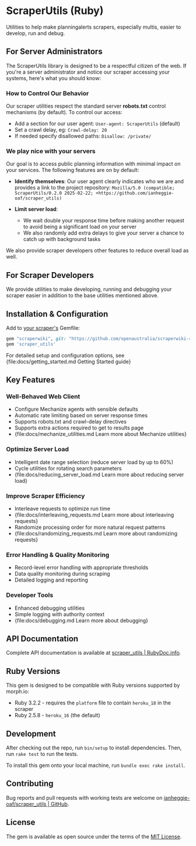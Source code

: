 ScraperUtils (Ruby)
===================

Utilities to help make planningalerts scrapers, especially multis, easier to develop, run and debug.

For Server Administrators
-------------------------

The ScraperUtils library is designed to be a respectful citizen of the web. If you're a server administrator and notice
our scraper accessing your systems, here's what you should know:

### How to Control Our Behavior

Our scraper utilities respect the standard server **robots.txt** control mechanisms (by default).
To control our access:

- Add a section for our user agent: `User-agent: ScraperUtils` (default)
- Set a crawl delay, eg: `Crawl-delay: 20`
- If needed specify disallowed paths: `Disallow: /private/`

### We play nice with your servers

Our goal is to access public planning information with minimal impact on your services. The following features are on by
default:

- **Identify themselves**: Our user agent clearly indicates who we are and provides a link to the project repository:
  `Mozilla/5.0 (compatible; ScraperUtils/0.2.0 2025-02-22; +https://github.com/ianheggie-oaf/scraper_utils)`

- **Limit server load**:
    - We wait double your response time before making another request to avoid being a significant load on your server
    - We also randomly add extra delays to give your server a chance to catch up with background tasks

We also provide scraper developers other features to reduce overall load as well.

For Scraper Developers
----------------------

We provide utilities to make developing, running and debugging your scraper easier in addition to the base utilities
mentioned above.

## Installation & Configuration

Add to [your scraper's](https://www.planningalerts.org.au/how_to_write_a_scraper) Gemfile:

```ruby
gem "scraperwiki", git: "https://github.com/openaustralia/scraperwiki-ruby.git", branch: "morph_defaults"
gem 'scraper_utils'
```

For detailed setup and configuration options, 
see {file:docs/getting_started.md Getting Started guide} 

## Key Features

### Well-Behaved Web Client

- Configure Mechanize agents with sensible defaults
- Automatic rate limiting based on server response times
- Supports robots.txt and crawl-delay directives
- Supports extra actions required to get to results page
- {file:docs/mechanize_utilities.md Learn more about Mechanize utilities}

### Optimize Server Load

- Intelligent date range selection (reduce server load by up to 60%)
- Cycle utilities for rotating search parameters
- {file:docs/reducing_server_load.md Learn more about reducing server load}

### Improve Scraper Efficiency

- Interleave requests to optimize run time
- {file:docs/interleaving_requests.md Learn more about interleaving requests}
- Randomize processing order for more natural request patterns
- {file:docs/randomizing_requests.md Learn more about randomizing requests}

### Error Handling & Quality Monitoring

- Record-level error handling with appropriate thresholds
- Data quality monitoring during scraping
- Detailed logging and reporting

### Developer Tools

- Enhanced debugging utilities
- Simple logging with authority context
- {file:docs/debugging.md Learn more about debugging}

## API Documentation

Complete API documentation is available at [scraper_utils | RubyDoc.info](https://rubydoc.info/gems/scraper_utils).

## Ruby Versions

This gem is designed to be compatible with Ruby versions supported by morph.io:

* Ruby 3.2.2 - requires the `platform` file to contain `heroku_18` in the scraper
* Ruby 2.5.8 - `heroku_16` (the default)

## Development

After checking out the repo, run `bin/setup` to install dependencies.
Then, run `rake test` to run the tests.

To install this gem onto your local machine, run `bundle exec rake install`.

## Contributing

Bug reports and pull requests with working tests are welcome
on [ianheggie-oaf/scraper_utils | GitHub](https://github.com/ianheggie-oaf/scraper_utils).

## License

The gem is available as open source under the terms of the [MIT License](https://opensource.org/licenses/MIT).
